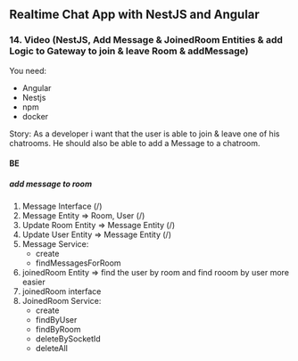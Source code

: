 ## Realtime Chat App with NestJS and Angular
### 14. Video (NestJS, Add Message & JoinedRoom Entities & add Logic to Gateway to join & leave Room & addMessage)


You need:
- Angular
- Nestjs
- npm
- docker

Story:
As a developer i want that the user is able to join & leave one of his chatrooms.
He should also be able to add a Message to a chatroom.
#### BE 
##### add message to room 
1. Message Interface (/)
2. Message Entity  => Room, User (/)
2. Update Room Entity => Message Entity (/)
2. Update User Entity => Message Entity (/)
3. Message Service: 
    - create 
    - findMessagesForRoom 
4. joinedRoom Entity => find the user by room and find rooom by user more easier
5. joinedRoom interface 
6. JoinedRoom Service:
    - create
    - findByUser
    - findByRoom
    - deleteBySocketId
    - deleteAll




